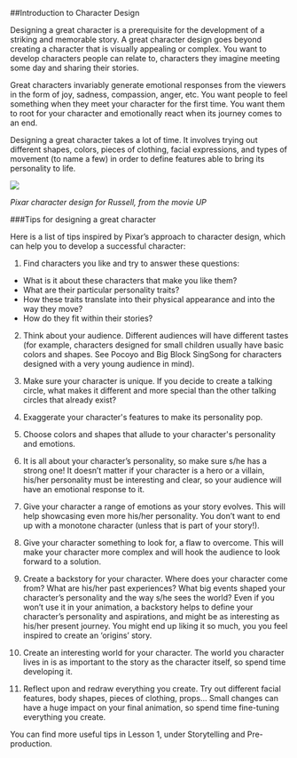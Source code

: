 ##Introduction to Character Design

Designing a great character is a prerequisite for the development of a striking and memorable story. A great character design goes beyond creating a character that is visually appealing or complex. You want to develop characters people can relate to, characters they imagine meeting some day and sharing their stories. 

Great characters invariably generate emotional responses from the viewers in the form of joy, sadness, compassion, anger, etc. You want people to feel something when they meet your character for the first time. You want them to root for your character and emotionally react when its journey comes to an end.

Designing a great character takes a lot of time. It involves trying out different shapes, colors, pieces of clothing, facial expressions, and types of movement (to name a few) in order to define features able to bring its personality to life.

![](http://pixar-animation.weebly.com/uploads/8/7/6/3/8763219/1384621_orig.jpg?654)

_Pixar character design for Russell, from the movie UP_

###Tips for designing a great character

Here is a list of tips inspired by Pixar’s approach to character design, which can help you to develop a successful character:

1. Find characters you like and try to answer these questions: 

 - What is it about these characters that make you like them?
 - What are their particular personality traits?
 - How these traits translate into their physical appearance and into the way they move?
 - How do they fit within their stories? 

2. Think about your audience. Different audiences will have different tastes (for example, characters designed for small children usually have basic colors and shapes. See Pocoyo and Big Block SingSong for characters designed with a very young audience in mind).

3. Make sure your character is unique. If you decide to create a talking circle, what makes it different and more special than the other talking circles that already exist?

4. Exaggerate your character's features to make its personality pop.

5. Choose colors and shapes that allude to your character's personality and emotions.

6. It is all about your character’s personality, so make sure s/he has a strong one! It doesn’t matter if your character is a hero or a villain, his/her personality must be interesting and clear, so your audience will have an emotional response to it.

7. Give your character a range of emotions as your story evolves. This will help showcasing even more his/her personality. You don’t want to end up with a monotone character (unless that is part of your story!).

8. Give your character something to look for, a flaw to overcome. This will make your character more complex and will hook the audience to look forward to a solution.

9. Create a backstory for your character. Where does your character come from? What are his/her past experiences? What big events shaped your character’s personality and the way s/he sees the world? Even if you won’t use it in your animation, a backstory helps to define your character’s personality and aspirations, and might be as interesting as his/her present journey. You might end up liking it so much, you you feel inspired to create an ‘origins’ story.

10. Create an interesting world for your character. The world you character lives in is as important to the story as the character itself, so spend time developing it.

11. Reflect upon and redraw everything you create. Try out different facial features, body shapes, pieces of clothing, props... Small changes can have a huge impact on your final animation, so spend time fine-tuning everything you create.

You can find more useful tips in Lesson 1, under Storytelling and Pre-production.
